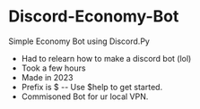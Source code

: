 # Discord-Economy-Bot
Simple Economy Bot using Discord.Py
* Had to relearn how to make a discord bot (lol)
* Took a few hours
* Made in 2023
* Prefix is $ -- Use $help to get started.
* Commisoned Bot for ur local VPN.
